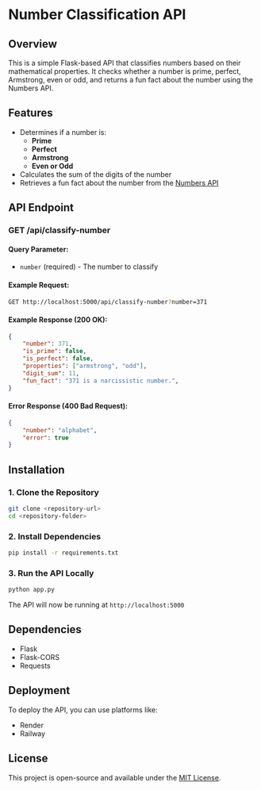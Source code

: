 # Number Classification API

## Overview
This is a simple Flask-based API that classifies numbers based on their mathematical properties. It checks whether a number is prime, perfect, Armstrong, even or odd, and returns a fun fact about the number using the Numbers API.

## Features
- Determines if a number is:
  - **Prime**
  - **Perfect**
  - **Armstrong**
  - **Even or Odd**
- Calculates the sum of the digits of the number
- Retrieves a fun fact about the number from the [Numbers API](http://numbersapi.com/)

## API Endpoint
### **GET /api/classify-number**
#### **Query Parameter:**
- `number` (required) - The number to classify

#### **Example Request:**
```sh
GET http://localhost:5000/api/classify-number?number=371
```

#### **Example Response (200 OK):**
```json
{
    "number": 371,
    "is_prime": false,
    "is_perfect": false,
    "properties": ["armstrong", "odd"],
    "digit_sum": 11,
    "fun_fact": "371 is a narcissistic number.",
}
```

#### **Error Response (400 Bad Request):**
```json
{
    "number": "alphabet",
    "error": true
}
```

## Installation
### **1. Clone the Repository**
```sh
git clone <repository-url>
cd <repository-folder>
```


### **2. Install Dependencies**
```sh
pip install -r requirements.txt
```

### **3. Run the API Locally**
```sh
python app.py
```
The API will now be running at `http://localhost:5000`

## Dependencies
- Flask
- Flask-CORS
- Requests

## Deployment
To deploy the API, you can use platforms like:
- Render
- Railway

## License
This project is open-source and available under the [MIT License](LICENSE).

